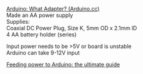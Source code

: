 [Arduino: What Adapter? (Arduino.cc)](http://playground.arduino.cc/Learning/WhatAdapter)  
Made an AA power supply  
Supplies:  
Coaxial DC Power Plug, Size K, 5mm OD x 2.1mm ID  
4 AA battery holder (series)

Input power needs to be >5V or board is unstable  
Arduino can take 9-12V input  


[Feeding power to Arduino: the ultimate guide](http://www.open-electronics.org/the-power-of-arduino-this-unknown/)

